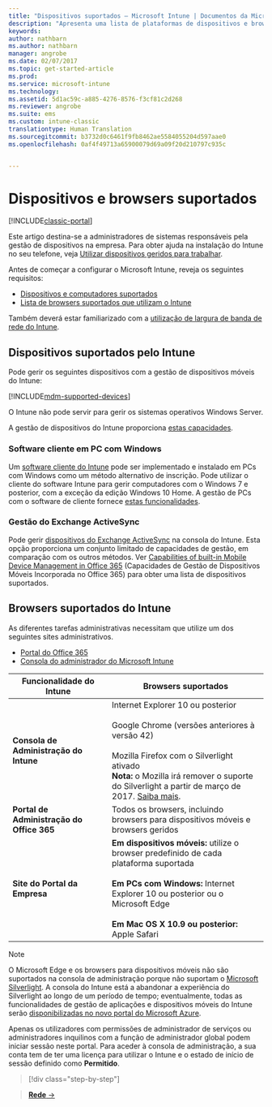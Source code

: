 ```yaml
---
title: "Dispositivos suportados – Microsoft Intune | Documentos da Microsoft"
description: "Apresenta uma lista de plataformas de dispositivos e browsers suportados para a gestão de dispositivos no Intune"
keywords: 
author: nathbarn
ms.author: nathbarn
manager: angrobe
ms.date: 02/07/2017
ms.topic: get-started-article
ms.prod: 
ms.service: microsoft-intune
ms.technology: 
ms.assetid: 5d1ac59c-a885-4276-8576-f3cf81c2d268
ms.reviewer: angrobe
ms.suite: ems
ms.custom: intune-classic
translationtype: Human Translation
ms.sourcegitcommit: b3732d0c6461f9fb8462ae5584055204d597aae0
ms.openlocfilehash: 0af4f49713a65900079d69a09f20d210797c935c


---
```


# <a name="supported-devices-and-browsers"></a>Dispositivos e browsers suportados

[!INCLUDE[classic-portal](../includes/classic-portal.md)]

Este artigo destina-se a administradores de sistemas responsáveis pela gestão de dispositivos na empresa. Para obter ajuda na instalação do Intune no seu telefone, veja [Utilizar dispositivos geridos para trabalhar](https://docs.microsoft.com/intune/enduser/company-portal-frequently-asked-questions).

Antes de começar a configurar o Microsoft Intune, reveja os seguintes requisitos:

- [Dispositivos e computadores suportados](#intune-supported-devices)
- [Lista de browsers suportados que utilizam o Intune](#intune-supported-web-browsers)

Também deverá estar familiarizado com a [utilização de largura de banda de rede do Intune](network-bandwidth-use.md).

## <a name="intune-supported-devices"></a>Dispositivos suportados pelo Intune

Pode gerir os seguintes dispositivos com a gestão de dispositivos móveis do Intune:

[!INCLUDE[mdm-supported-devices](../includes/mdm-supported-devices.md)]

O Intune não pode servir para gerir os sistemas operativos Windows Server.

A gestão de dispositivos do Intune proporciona [estas capacidades](mobile-device-management-capabilities-in-microsoft-intune.md).

### <a name="windows-pc-software-client"></a>Software cliente em PC com Windows

Um [software cliente do Intune](/intune/deploy-use/manage-windows-pcs-with-microsoft-intune) pode ser implementado e instalado em PCs com Windows como um método alternativo de inscrição. Pode utilizar o cliente do software Intune para gerir computadores com o Windows 7 e posterior, com a exceção da edição Windows 10 Home. A gestão de PCs com o software de cliente fornece [estas funcionalidades](windows-pc-management-capabilities-in-microsoft-intune.md).

### <a name="exchange-activesync-management"></a>Gestão do Exchange ActiveSync

Pode gerir [dispositivos do Exchange ActiveSync](/intune/deploy-use/mobile-device-management-with-exchange-activesync-and-microsoft-intune) na consola do Intune. Esta opção proporciona um conjunto limitado de capacidades de gestão, em comparação com os outros métodos. Ver [Capabilities of built-in Mobile Device Management in Office 365](https://support.office.com/article/Capabilities-of-built-in-Mobile-Device-Management-for-Office-365-a1da44e5-7475-4992-be91-9ccec25905b0) (Capacidades de Gestão de Dispositivos Móveis Incorporada no Office 365) para obter uma lista de dispositivos suportados.

## <a name="intune-supported-web-browsers"></a>Browsers suportados do Intune

As diferentes tarefas administrativas necessitam que utilize um dos seguintes sites administrativos.

- [Portal do Office 365](http://go.microsoft.com/fwlink/p/?LinkId=698854)
- [Consola do administrador do Microsoft Intune](https://admin.manage.microsoft.com/)

|Funcionalidade do Intune |Browsers suportados|
|---------|---------|
|**Consola de Administração do Intune**     |  Internet Explorer 10 ou posterior<br /><br />Google Chrome (versões anteriores à versão 42)<br /><br />Mozilla Firefox com o Silverlight ativado<br />**Nota:** o Mozilla irá remover o suporte do Silverlight a partir de março de 2017. [Saiba mais](https://go.microsoft.com/fwlink/?linkid=836872). |
|**Portal de Administração do Office 365**     |Todos os browsers, incluindo browsers para dispositivos móveis e browsers geridos  |
|**Site do Portal da Empresa**     |**Em dispositivos móveis:** utilize o browser predefinido de cada plataforma suportada   <br /><br />**Em PCs com Windows:** Internet Explorer 10 ou posterior ou o Microsoft Edge<br /><br />**Em Mac OS X 10.9 ou posterior:** Apple Safari    |

> [!Note]
> O Microsoft Edge e os browsers para dispositivos móveis não são suportados na consola de administração porque não suportam o [Microsoft Silverlight](https://msdn.microsoft.com/en-us/library/cc838158(v=vs.95).aspx). A consola do Intune está a abandonar a experiência do Silverlight ao longo de um período de tempo; eventualmente, todas as funcionalidades de gestão de aplicações e dispositivos móveis do Intune serão [disponibilizadas no novo portal do Microsoft Azure](https://blogs.technet.microsoft.com/enterprisemobility/2015/11/17/enhancing-managed-mobile-productivity/).


Apenas os utilizadores com permissões de administrador de serviços ou administradores inquilinos com a função de administrador global podem iniciar sessão neste portal. Para aceder à consola de administração, a sua conta tem de ter uma licença para utilizar o Intune e o estado de início de sessão definido como **Permitido**.

>[!div class="step-by-step"]

>[**Rede** &rarr;](network-bandwidth-use.md)  



<!--HONumber=Feb17_HO2-->



